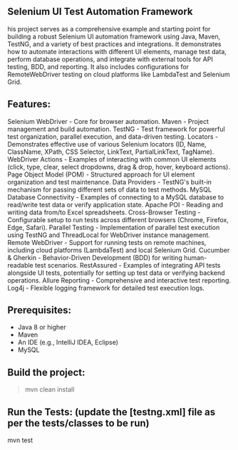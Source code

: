 Selenium UI Test Automation Framework
-----------------------------------
his project serves as a comprehensive example and starting point for building a robust Selenium UI automation framework using Java, Maven, TestNG, and a variety of best practices and integrations. It demonstrates how to automate interactions with different UI elements, manage test data, perform database operations, and integrate with external tools for API testing, BDD, and reporting. It also includes configurations for RemoteWebDriver testing on cloud platforms like LambdaTest and Selenium Grid.

Features:
---------
Selenium WebDriver - Core for browser automation.
Maven - Project management and build automation.
TestNG - Test framework for powerful test organization, parallel execution, and data-driven testing.
Locators - Demonstrates effective use of various Selenium locators (ID, Name, ClassName, XPath, CSS Selector, LinkText, PartialLinkText, TagName).
WebDriver Actions - Examples of interacting with common UI elements (click, type, clear, select dropdowns, drag & drop, hover, keyboard actions).
Page Object Model (POM) - Structured approach for UI element organization and test maintenance.
Data Providers - TestNG's built-in mechanism for passing different sets of data to test methods.
MySQL Database Connectivity - Examples of connecting to a MySQL database to read/write test data or verify application state.
Apache POI - Reading and writing data from/to Excel spreadsheets.
Cross-Browser Testing - Configurable setup to run tests across different browsers (Chrome, Firefox, Edge, Safari).
Parallel Testing - Implementation of parallel test execution using TestNG and ThreadLocal for WebDriver instance management.
Remote WebDriver - Support for running tests on remote machines, including cloud platforms (LambdaTest) and local Selenium Grid.
Cucumber & Gherkin - Behavior-Driven Development (BDD) for writing human-readable test scenarios.
RestAssured - Examples of integrating API tests alongside UI tests, potentially for setting up test data or verifying backend operations.
Allure Reporting - Comprehensive and interactive test reporting.
Log4j - Flexible logging framework for detailed test execution logs.

Prerequisites:
--------------
- Java 8 or higher
- Maven
- An IDE (e.g., IntelliJ IDEA, Eclipse)
- MySQL

Build the project:
------------------
> mvn clean install

Run the Tests: (update the [testng.xml] file as per the tests/classes to be run)
--------------
mvn test
